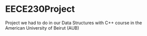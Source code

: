 # EECE230Project
Project we had to do in our Data Structures with C++ course in the American University of Beirut (AUB)
